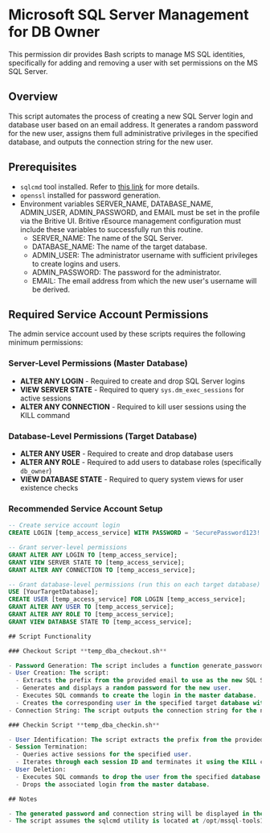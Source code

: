 
# Microsoft SQL Server Management for DB Owner

This permission dir provides Bash scripts to manage MS SQL identities, specifically for adding and removing a user with set permissions on the MS SQL Server.

## Overview

This script automates the process of creating a new SQL Server login and database user based on an email address. It generates a random password for the new user, assigns them full administrative privileges in the specified database, and outputs the connection string for the new user.

## Prerequisites

- `sqlcmd` tool installed. Refer to [this link](https://learn.microsoft.com/en-us/sql/linux/sql-server-linux-setup-tools?view=sql-server-ver16&tabs=ubuntu-install#ubuntu) for more details.
- `openssl` installed for password generation.
- Environment variables SERVER_NAME, DATABASE_NAME, ADMIN_USER, ADMIN_PASSWORD, and EMAIL must be set in the profile via the Britive UI. Britive rEsource management configuration must include these variables to successfully run this routine.
  - SERVER_NAME: The name of the SQL Server.
  - DATABASE_NAME: The name of the target database.
  - ADMIN_USER: The administrator username with sufficient privileges to create logins and users.
  - ADMIN_PASSWORD: The password for the administrator.
  - EMAIL: The email address from which the new user's username will be derived.

## Required Service Account Permissions

The admin service account used by these scripts requires the following minimum permissions:

### Server-Level Permissions (Master Database)

- **ALTER ANY LOGIN** - Required to create and drop SQL Server logins
- **VIEW SERVER STATE** - Required to query `sys.dm_exec_sessions` for active sessions
- **ALTER ANY CONNECTION** - Required to kill user sessions using the KILL command

### Database-Level Permissions (Target Database)

- **ALTER ANY USER** - Required to create and drop database users
- **ALTER ANY ROLE** - Required to add users to database roles (specifically `db_owner`)
- **VIEW DATABASE STATE** - Required to query system views for user existence checks

### Recommended Service Account Setup

```sql
-- Create service account login
CREATE LOGIN [temp_access_service] WITH PASSWORD = 'SecurePassword123!';

-- Grant server-level permissions
GRANT ALTER ANY LOGIN TO [temp_access_service];
GRANT VIEW SERVER STATE TO [temp_access_service];
GRANT ALTER ANY CONNECTION TO [temp_access_service];

-- Grant database-level permissions (run this on each target database)
USE [YourTargetDatabase];
CREATE USER [temp_access_service] FOR LOGIN [temp_access_service];
GRANT ALTER ANY USER TO [temp_access_service];
GRANT ALTER ANY ROLE TO [temp_access_service];
GRANT VIEW DATABASE STATE TO [temp_access_service];

## Script Functionality

### Checkout Script **temp_dba_checkout.sh**

- Password Generation: The script includes a function generate_password to create a random 12-character password.
- User Creation: The script:
  - Extracts the prefix from the provided email to use as the new SQL Server login and user.
  - Generates and displays a random password for the new user.
  - Executes SQL commands to create the login in the master database.
  - Creates the corresponding user in the specified target database with full admin privileges (db_owner).
- Connection String: The script outputs the connection string for the newly created user, which can be used to connect to the SQL Server.

### Checkin Script **temp_dba_checkin.sh**

- User Identification: The script extracts the prefix from the provided email to determine the username to be deleted.
- Session Termination:
  - Queries active sessions for the specified user.
  - Iterates through each session ID and terminates it using the KILL command to ensure no active connections remain.
- User Deletion:
  - Executes SQL commands to drop the user from the specified database if it exists.
  - Drops the associated login from the master database.

## Notes

- The generated password and connection string will be displayed in the Britive checkout output.
- The script assumes the sqlcmd utility is located at /opt/mssql-tools18/bin/sqlcmd. Adjust this path as necessary based on your system configuration.
